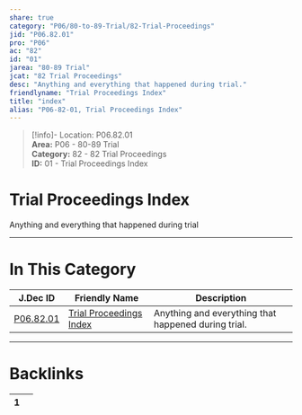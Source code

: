 ```yaml
---  
share: true  
category: "P06/80-to-89-Trial/82-Trial-Proceedings"  
jid: "P06.82.01"  
pro: "P06"  
ac: "82"  
id: "01"  
jarea: "80-89 Trial"  
jcat: "82 Trial Proceedings"  
desc: "Anything and everything that happened during trial."  
friendlyname: "Trial Proceedings Index"  
title: "index"  
alias: "P06-82-01, Trial Proceedings Index"  
---  
```

>[!info]- Location: P06.82.01  
>**Area:** P06 - 80-89 Trial  
>**Category:** 82 - 82 Trial Proceedings  
>**ID:** 01 - Trial Proceedings Index  
  
# Trial Proceedings Index  
  
Anything and everything that happened during trial  
   
  
  
---  
# In This Category  
  
| J.Dec ID                                                                                     | Friendly Name                                                                                              | Description                                         |  
| -------------------------------------------------------------------------------------------- | ---------------------------------------------------------------------------------------------------------- | --------------------------------------------------- |  
| [P06.82.01](index.md) | [Trial Proceedings Index](index.md) | Anything and everything that happened during trial. |  
  
  
---  
# Backlinks  
<div><table class="dataview table-view-table"><thead class="table-view-thead"><tr class="table-view-tr-header"><th class="table-view-th"><span></span><span class="dataview small-text">1</span></th><th class="table-view-th"><span></span></th></tr></thead><tbody class="table-view-tbody"></tbody></table></div>